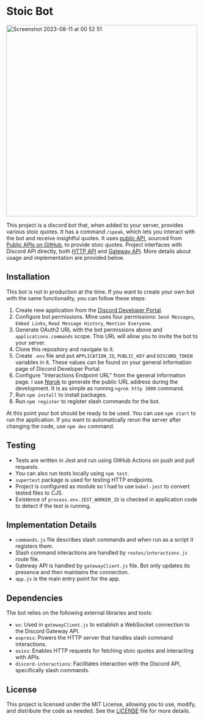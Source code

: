 # Stoic Bot

<img width="500" alt="Screenshot 2023-08-11 at 00 52 51" src="https://github.com/lnadi17/stoic-bot/assets/19193250/b66252ba-5412-422a-863d-f78418704073">

This project is a discord bot that, when added to your server, provides various stoic quotes. 
It has a command `/speak`, which lets you interact with the bot and receive insightful quotes. 
It uses [public API](https://api.themotivate365.com/stoic-quote), sourced from [Public APIs on GitHub](https://github.com/public-apis/public-apis), to provide stoic quotes. 
Project interfaces with Discord API directly, both [HTTP API](https://discord.com/developers/docs/reference#http-api) 
and [Gateway API](https://discord.com/developers/docs/reference#http-api). 
More details about usage and implementation are provided below.

## Installation

This bot is not in production at the time. If you want to create your own bot with the same functionality, 
you can follow these steps:

1. Create new application from the [Discord Developer Portal](https://discord.com/developers/applications).
2. Configure bot permissions. Mine uses four permissions: `Send Messages`, `Embed Links`, `Read Message History`, `Mention Everyone`.
3. Generate OAuth2 URL with the bot permissions above and `applications.commands` scope. This URL will allow you to invite the bot to your server.
4. Clone this repository and navigate to it.
5. Create `.env` file and put `APPLICATION_ID`, `PUBLIC_KEY` and `DISCORD_TOKEN` variables in it. These values can be found on your general information page of Discord Developer Portal.
6. Configure "Interactions Endpoint URL" from the general information page. I use [Ngrok](https://ngrok.com/) to generate the public URL address during the development. It is as simple as running `ngrok http 3000` command.
8. Run `npm install` to install packages.
9. Run `npm register` to register slash commands for the bot.

At this point your bot should be ready to be used. You can use `npm start` to run the application. 
If you want to automatically rerun the server after changing the code, use `npm dev` command.

## Testing

- Tests are written in Jest and run using GitHub Actions on push and pull requests.
- You can also run tests locally using `npm test`.
- `supertest` package is used for testing HTTP endpoints.
- Project is configured as module so I had to use `babel-jest` to convert tested files to CJS.
- Existence of `process.env.JEST_WORKER_ID` is checked in application code to detect if the test is running.

## Implementation Details

- `commands.js` file describes slash commands and when run as a script it registers them.
- Slash command interactions are handled by `routes/interactions.js` route file. 
- Gateway API is handled by `gatewayClient.js` file. Bot only updates its presence and then maintains the connection.
- `app.js` is the main entry point for the app.

## Dependencies

The bot relies on the following external libraries and tools:
- `ws`: Used in `gatewayClient.js` to establish a WebSocket connection to the Discord Gateway API.
- `express`: Powers the HTTP server that handles slash command interactions.
- `axios`: Enables HTTP requests for fetching stoic quotes and interacting with APIs.
- `discord-interactions`: Facilitates interaction with the Discord API, specifically slash commands.

## License

This project is licensed under the MIT License, allowing you to use, modify, and distribute the code as needed. See the [LICENSE](LICENSE) file for more details.
